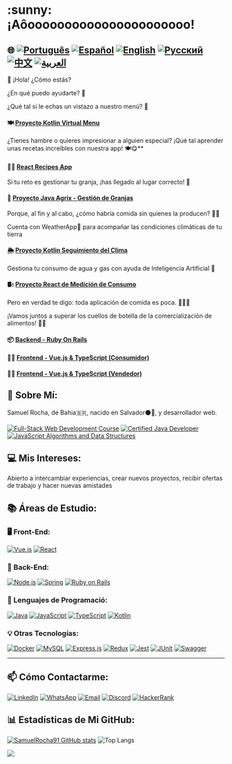 <h1>:sunny: ¡Aôoooooooooooooooooooooo! </h1>

## 🌐 [![Português](https://img.shields.io/badge/Português-green)](https://github.com/SamuelRocha91/SamuelRocha91/blob/main/README.md) [![Español](https://img.shields.io/badge/Español-yellow)](https://github.com/SamuelRocha91/SamuelRocha91/blob/main/README_SP.MD) [![English](https://img.shields.io/badge/English-blue)](https://github.com/SamuelRocha91/SamuelRocha91/blob/main/README_EN.MD) [![Русский](https://img.shields.io/badge/Русский-lightgrey)](https://github.com/SamuelRocha91/SamuelRocha91/blob/main/README_язык.md) [![中文](https://img.shields.io/badge/中文-red)](https://github.com/SamuelRocha91/SamuelRocha91/blob/main/README_华语.md) [![العربية](https://img.shields.io/badge/العربية-orange)](https://github.com/SamuelRocha91/SamuelRocha91/blob/main/README_ar.md)


👋 ¡Hola! ¿Cómo estás?

<div>
  <p>¿En qué puedo ayudarte? 🥰</p>
  <p>¿Qué tal si le echas un vistazo a nuestro menú? 🧾</p>
    
#### 🍽️ [Proyecto Kotlin Virtual Menu](https://github.com/SamuelRocha91/kotlinVirtualMenu/blob/main/README_es.md)
  
¿Tienes hambre o quieres impresionar a alguien especial? ¡Qué tal aprender unas recetas increíbles con nuestra app! 🍽️😋**

#### 👨‍🍳 [React Recipes App](https://github.com/SamuelRocha91/ProjectRecipesApp)

</div>

<p>Si tu reto es gestionar tu granja, ¡has llegado al lugar correcto! 🎯</p>

#### 🌾 [Proyecto Java Agrix - Gestión de Granjas](https://github.com/SamuelRocha91/Agrix/blob/main/README_es.md) 

<p>Porque, al fin y al cabo, ¿cómo habría comida sin quienes la producen? 🤔👀</p>

<p>Cuenta con WeatherApp📱 para acompañar las condiciones climáticas de tu tierra</p>
  
#### 🌦️ [Proyecto Kotlin Seguimiento del Clima](https://github.com/SamuelRocha91/kotlinWeatherApp/blob/main/README_es.md) 

<p>Gestiona tu consumo de agua y gas con ayuda de Inteligencia Artificial 🤖</p>

#### 🛢️💧 [Proyecto React de Medición de Consumo](https://github.com/SamuelRocha91/precisionReactApplication/blob/main/README_es.md)

<p>Pero en verdad te digo: toda aplicación de comida es poca. 🤪🚀🤷 </p>
<p>¡Vamos juntos a superar los cuellos de botella de la comercialización de alimentos! 💯🥗</p>


#### 📦 [Backend - Ruby On Rails](https://github.com/SamuelRocha91/delivery_back/blob/main/README_es.md)
#### 👨‍💻 [Frontend - Vue.js & TypeScript (Consumidor)](https://github.com/SamuelRocha91/consumy/blob/main/README_es.md)
#### 👨‍💻 [Frontend - Vue.js & TypeScript (Vendedor)](https://github.com/SamuelRocha91/seller_application/blob/main/README_es.md)

<h2>🧑 Sobre Mí:</h2>
<p>Samuel Rocha, de Bahia🇧🇷, nacido en Salvador⚫🔴, y desarrollador web.</p>

[![Full-Stack Web Development Course](https://img.shields.io/badge/-Certified_Web_Developer-blue?style=flat&logo=google-chrome&logoColor=white)](https://www.credential.net/ad5e0984-fa07-41b0-a50b-51cb25fd0010#gs.ffccza)
[![Certified Java Developer](https://img.shields.io/badge/-Certified_Java_Developer-red?style=flat&logo=java&logoColor=white)](https://www.credential.net/b0eedfe8-4280-4cc4-b832-49f1d9426664#gs.ffcj0a)
[![JavaScript Algorithms and Data Structures](https://img.shields.io/badge/-JavaScript_Algorithms_and_Data_Structures-yellow?style=flat&logo=javascript&logoColor=white)](https://www.freecodecamp.org/certification/Sam_sr91/javascript-algorithms-and-data-structures)


<h2>💻 Mis Intereses:</h2>
<p>Abierto a intercambiar experiencias, crear nuevos proyectos, recibir ofertas de trabajo y hacer nuevas amistades</p>

<h2>📚 Áreas de Estudio:</h2>

### 🖥️ Front-End: 
<a href="https://vuejs.org/" target="_blank"><img src="https://img.shields.io/badge/Vue.js-%2335495e.svg?style=flat&logo=vue-dot-js&logoColor=%234FC08D" alt="Vue.js" /></a> 
<a href="https://reactjs.org/" target="_blank"><img src="https://img.shields.io/badge/React-%2320232a.svg?style=flat&logo=react&logoColor=%2361DAFB" alt="React" /></a>

### 📡 Back-End:
<a href="https://nodejs.org/" target="_blank"><img src="https://img.shields.io/badge/Node.js-43853D?style=flat&logo=node-dot-js&logoColor=white" alt="Node.js" /></a>
<a href="https://spring.io/" target="_blank"><img src="https://img.shields.io/badge/Spring-%236DB33F.svg?style=flat&logo=spring&logoColor=white" alt="Spring" /></a>
<a href="https://rubyonrails.org/" target="_blank"><img src="https://img.shields.io/badge/Ruby_on_Rails-%23CC0000.svg?style=flat&logo=ruby-on-rails&logoColor=white" alt="Ruby on Rails" /></a>

### 📖 Lenguajes de Programació:
<a href="https://www.java.com/" target="_blank"><img src="https://img.shields.io/badge/Java-%23ED8B00.svg?style=flat&logo=java&logoColor=white" alt="Java" /></a>
<a href="https://developer.mozilla.org/en-US/docs/Web/JavaScript" target="_blank"><img src="https://img.shields.io/badge/JavaScript-%23323330.svg?style=flat&logo=javascript&logoColor=%23F7DF1E" alt="JavaScript" /></a>
<a href="https://www.typescriptlang.org/" target="_blank"><img src="https://img.shields.io/badge/TypeScript-%23007ACC.svg?style=flat&logo=typescript&logoColor=white" alt="TypeScript" /></a>
<a href="https://kotlinlang.org/" target="_blank"><img src="https://img.shields.io/badge/Kotlin-%230095D5.svg?style=flat&logo=kotlin&logoColor=white" alt="Kotlin" /></a>

### 💡 Otras Tecnologías:
<a href="https://www.docker.com/" target="_blank"><img src="https://img.shields.io/badge/Docker-%230db7ed.svg?style=flat&logo=docker&logoColor=white" alt="Docker" /></a>
<a href="https://www.mysql.com/" target="_blank"><img src="https://img.shields.io/badge/MySQL-%2300f.svg?style=flat&logo=mysql&logoColor=white" alt="MySQL" /></a>
<a href="https://expressjs.com/" target="_blank"><img src="https://img.shields.io/badge/Express.js-%23404d59.svg?style=flat&logo=express&logoColor=%2361DAFB" alt="Express.js" /></a>
<a href="https://redux.js.org/" target="_blank"><img src="https://img.shields.io/badge/Redux-%23764ABC.svg?style=flat&logo=redux&logoColor=white" alt="Redux" /></a>
<a href="https://jestjs.io/" target="_blank"><img src="https://img.shields.io/badge/Jest-%23C21325.svg?style=flat&logo=jest&logoColor=white" alt="Jest" /></a>
<a href="https://junit.org/junit5/" target="_blank"><img src="https://img.shields.io/badge/JUnit-%2325A162.svg?style=flat&logo=junit5&logoColor=white" alt="JUnit" /></a>
<a href="https://swagger.io/" target="_blank"><img src="https://img.shields.io/badge/Swagger-%2385EA2D.svg?style=flat&logo=swagger&logoColor=black" alt="Swagger" /></a>

<hr/>
<h2>📫 Cómo Contactarme:</h2>

[![LinkedIn](https://img.shields.io/badge/LinkedIn-%230077B5.svg?logo=linkedin&logoColor=white)](https://www.linkedin.com/in/samuel-rocha-88278224a/)
[![WhatsApp](https://img.shields.io/badge/WhatsApp-%25D366.svg?logo=whatsapp&logoColor=white)](https://wa.me/71992594946)
[![Email](https://img.shields.io/badge/Email-D14836?logo=gmail&logoColor=white)](mailto:samuel_sr@hotmail.com.br)
[![Discord](https://img.shields.io/badge/Discord-%237289DA.svg?logo=discord&logoColor=white)](https://discordapp.com/users/samuelrocha91#1543)
[![HackerRank](https://img.shields.io/badge/HackerRank-%232EC866.svg?logo=HackerRank&logoColor=white)](https://www.hackerrank.com/profile/samuel_sr)


<h2>📊 Estadísticas de Mi GitHub:</h2>

[![SamuelRocha91 GitHub stats](https://github-readme-stats.vercel.app/api?username=SamuelRocha91)](https://github.com/SamuelRocha91/github-readme-stats)
![Top Langs](https://github-readme-stats.vercel.app/api/top-langs/?username=SamuelRocha91&langs_count=8&layout=compact)

![](https://api.visitorbadge.io/api/VisitorHit?user=SamuelRocha91&repo=SamuelRocha91-visitors-badge&countColor=%237B1E7A)
